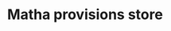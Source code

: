 ---
title: "Matha provisions store"
url: /vandiperiyar/matha-provisions-store/
shop: Lebensmittel
---